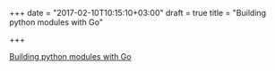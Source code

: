 +++
date = "2017-02-10T10:15:10+03:00"
draft = true
title = "Building python modules with Go"

+++

<p><a href="https://blog.filippo.io/building-python-modules-with-go-1-5">Building python modules with Go</a></p>
